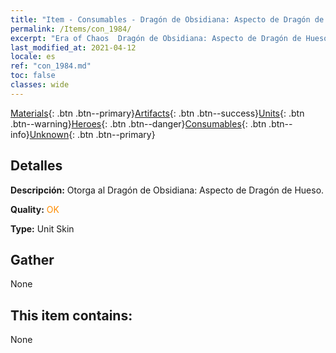 ```yaml
---
title: "Item - Consumables - Dragón de Obsidiana: Aspecto de Dragón de Hueso"
permalink: /Items/con_1984/
excerpt: "Era of Chaos  Dragón de Obsidiana: Aspecto de Dragón de Hueso"
last_modified_at: 2021-04-12
locale: es
ref: "con_1984.md"
toc: false
classes: wide
---
```

 [Materials](/es/Items/){: .btn .btn--primary}[Artifacts](/es/Items/Artifacts/){: .btn .btn--success}[Units](/es/Items/Units/){: .btn .btn--warning}[Heroes](/es/Items/Heroes/){: .btn .btn--danger}[Consumables](/es/Items/Consumables/){: .btn .btn--info}[Unknown](/es/Items/Unknown/){: .btn .btn--primary}

## Detalles
 **Descripción:** Otorga al Dragón de Obsidiana: Aspecto de Dragón de Hueso.

 **Quality:** <span style="color: #FF8C00">OK</span>

 **Type:** Unit Skin

## Gather

  None

## This item contains:

  None

